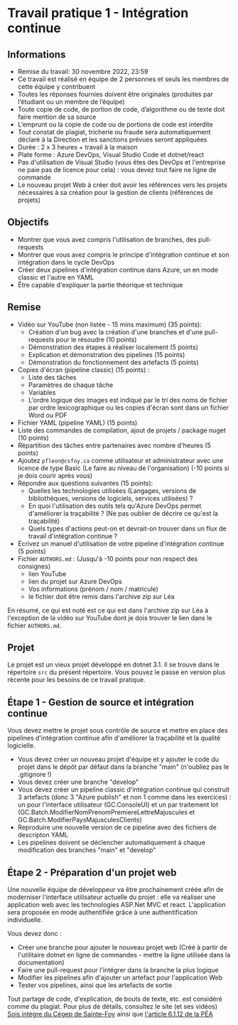 # Travail pratique 1 - Intégration continue

## Informations

- Remise du travail: 30 novembre 2022, 23:59
- Ce travail est réalisé en équipe de 2 personnes et seuls les membres de cette équipe y contribuent
- Toutes les réponses fournies doivent être originales (produites par l’étudiant ou un membre de l’équipe)
- Toute copie de code, de portion de code, d’algorithme ou de texte doit faire mention de sa source
- L’emprunt ou la copie de code ou de portions de code est interdite
- Tout constat de plagiat, tricherie ou fraude sera automatiquement déclaré à la Direction et les sanctions prévues seront appliquées
- Durée : 2 x 3 heures + travail à la maison
- Plate forme : Azure DevOps, Visual Studio Code et dotnet/react
- Pas d'utilisation de Visual Studio (vous êtes des DevOps et l'entreprise ne paie pas de licence pour cela) : vous devez tout faire ne ligne de commande
- Le nouveau projet Web à créer doit avoir les références vers les projets nécessaires à sa création pour la gestion de clients (références de projets)

## Objectifs

- Montrer que vous avez compris l'utilisation de branches, des pull-requests
- Montrer que vous avez compris le principe d'intégration continue et son intégration dans le cycle DevOps
- Créer deux pipelines d'intégration continue dans Azure, un en mode classic et l'autre en YAML
- Être capable d'expliquer la partie théorique et technique

## Remise

- Vidéo sur YouTube (non listée - 15 mins maximum) (35 points):
  - Création d'un bug avec la création d'une branches et d'une pull-requests  pour le résoudre (10 points)
  - Démonstration des étapes à réaliser localement (5 points)
  - Explication et démonstration des pipelines (15 points)
  - Démonstration du fonctionnement des artefacts  (5 points)
- Copies d'écran (pipeline classic) (15 points) :
  - Liste des tâches
  - Paramètres de chaque tâche
  - Variables
  - L'ordre logique des images est indiqué par le tri des noms de fichier par ordre lexicographique ou les copies d'écran sont dans un fichier Word ou PDF
- Fichier YAML (pipeline YAML) (15 points)
- Liste des commandes de compilation, ajout de projets / package nuget (10 points)
- Répartition des tâches entre partenaires avec nombre d'heures (5 points)
- Ajoutez `pfleon@csfoy.ca` comme utilisateur et administrateur avec une licence de type Basic (Le faire au niveau de l'organisation) (-10 points si je dois courir après vous)
- Répondre aux questions suivantes (15 points):
  - Quelles les technologies utilisées (Langages, versions de bibliothèques, versions de logiciels, services utilisées) ?
  - En quoi l'utilisation des outils tels qu'Azure DevOps permet d'améliorer la traçabilité ? (Ne pas oublier de décrire ce qu'est la traçabilité)
  - Quels types d'actions peut-on et devrait-on trouver dans un flux de travail d'intégration continue ?
- Écrivez un manuel d'utilisation de votre pipeline d'intégration continue (5 points)
- Fichier `AUTHORS.md` : (Jusqu'à -10 points pour non respect des consignes)
  - lien YouTube
  - lien du projet sur Azure DevOps
  - Vos informations (prénom / nom / matricule)
  - le fichier doit être remis dans l'archive zip sur Léa

En résumé, ce qui est noté est ce qui est dans l'archive zip sur Léa à l'exception de la vidéo sur YouTube dont je dois trouver le lien dans le fichier `AUTHORS.md`.

## Projet

Le projet est un vieux projet développé en dotnet 3.1. Il se trouve dans le répertoire ```src``` du présent répertoire. Vous pouvez le passe en version plus récente pour les besoins de ce travail pratique.

## Étape 1 - Gestion de source et intégration continue

Vous devez mettre le projet sous contrôle de source et mettre en place des pipelines d'intégration continue afin d'améliorer la traçabilité et la qualité logicielle.

- Vous devez créer un nouveau projet d'équipe et y ajouter le code du projet dans le dépôt par défaut dans la branche "main" (n'oubliez pas le .gitignore !)
- Vous devez créer une branche "develop"
- Vous devez créer un pipeline classic d'intégration continue qui construit 3 artefacts (donc 3 "Azure publish" et non 1 comme dans les exercices) : un pour l'interface utilisateur (GC.ConsoleUI) et un par traitement lot (GC.Batch.ModifierNomPrenomPremiereLettreMajuscules et GC.Batch.ModifierPaysMajusculesClients)
- Reproduire une nouvelle version de ce pipeline avec des fichiers de descripton YAML
- Les pipelines doivent se déclencher automatiquement à chaque modification des branches "main" et "develop"

## Étape 2 - Préparation d'un projet web

Une nouvelle équipe de développeur va être prochainement créée afin de moderniser l'interface utilisateur actuelle du projet : elle va réaliser une application web avec les technologies ASP.Net MVC et react. L'application sera proposée en mode authentifiée grâce à une authentification individuelle.

Vous devez donc :

- Créer une branche pour ajouter le nouveau projet web (Créé à partir de l'utilitaire dotnet en ligne de commandes - mettre la ligne utilisée dans la documentation)
- Faire une pull-request pour l'intégrer dans la branche la plus logique
- Modifier les pipelines afin d'ajouter un artefact pour l'application Web
- Tester vos pipelines, ainsi que les artefacts de sortie

Tout partage de code, d'explication, de bouts de texte, etc. est considéré comme du plagiat. Pour plus de détails, consultez le site (et ses vidéos) [Sois intègre du Cégep de Sainte-Foy](http://csfoy.ca/soisintegre) ainsi que [l'article 6.1.12 de la PÉA](https://www.csfoy.ca/fileadmin/documents/notre_cegep/politiques_et_reglements/5.9_PolitiqueEvaluationApprentissages_2019.pdf)
